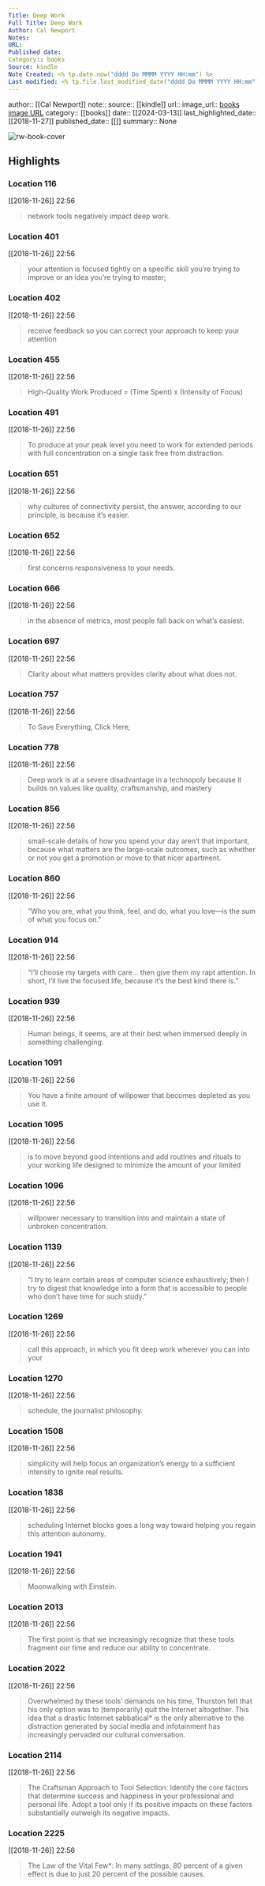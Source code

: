 ```yaml
---
Title: Deep Work
Full Title: Deep Work
Author: Cal Newport
Notes: 
URL: 
Published date: 
Category:: books
Source: kindle
Note Created: <% tp.date.now("dddd Do MMMM YYYY HH:mm") %>
Last modified: <% tp.file.last_modified_date("dddd Do MMMM YYYY HH:mm") %>
---
```

author:: [[Cal Newport]]
note:: 
source:: [[kindle]]
url:: 
image_url:: [books image URL](https://images-na.ssl-images-amazon.com/images/I/51vmivI5KvL._SL200_.jpg)
category:: [[books]]
date:: [[2024-03-13]]
last_highlighted_date:: [[2018-11-27]]
published_date:: [[]]
summary:: None

![rw-book-cover](https://images-na.ssl-images-amazon.com/images/I/51vmivI5KvL._SL200_.jpg)

## Highlights
### Location 116
[[2018-11-26]] 22:56
> network tools negatively impact deep work.


### Location 401
[[2018-11-26]] 22:56
> your attention is focused tightly on a specific skill you’re trying to improve or an idea you’re trying to master;


### Location 402
[[2018-11-26]] 22:56
> receive feedback so you can correct your approach to keep your attention


### Location 455
[[2018-11-26]] 22:56
> High-Quality Work Produced = (Time Spent) x (Intensity of Focus)


### Location 491
[[2018-11-26]] 22:56
> To produce at your peak level you need to work for extended periods with full concentration on a single task free from distraction.


### Location 651
[[2018-11-26]] 22:56
> why cultures of connectivity persist, the answer, according to our principle, is because it’s easier.


### Location 652
[[2018-11-26]] 22:56
> first concerns responsiveness to your needs.


### Location 666
[[2018-11-26]] 22:56
> in the absence of metrics, most people fall back on what’s easiest.


### Location 697
[[2018-11-26]] 22:56
> Clarity about what matters provides clarity about what does not.


### Location 757
[[2018-11-26]] 22:56
> To Save Everything, Click Here,


### Location 778
[[2018-11-26]] 22:56
> Deep work is at a severe disadvantage in a technopoly because it builds on values like quality, craftsmanship, and mastery


### Location 856
[[2018-11-26]] 22:56
> small-scale details of how you spend your day aren’t that important, because what matters are the large-scale outcomes, such as whether or not you get a promotion or move to that nicer apartment.


### Location 860
[[2018-11-26]] 22:56
> “Who you are, what you think, feel, and do, what you love—is the sum of what you focus on.”


### Location 914
[[2018-11-26]] 22:56
> “I’ll choose my targets with care… then give them my rapt attention. In short, I’ll live the focused life, because it’s the best kind there is.”


### Location 939
[[2018-11-26]] 22:56
> Human beings, it seems, are at their best when immersed deeply in something challenging.


### Location 1091
[[2018-11-26]] 22:56
> You have a finite amount of willpower that becomes depleted as you use it.


### Location 1095
[[2018-11-26]] 22:56
> is to move beyond good intentions and add routines and rituals to your working life designed to minimize the amount of your limited


### Location 1096
[[2018-11-26]] 22:56
> willpower necessary to transition into and maintain a state of unbroken concentration.


### Location 1139
[[2018-11-26]] 22:56
> “I try to learn certain areas of computer science exhaustively; then I try to digest that knowledge into a form that is accessible to people who don’t have time for such study.”


### Location 1269
[[2018-11-26]] 22:56
> call this approach, in which you fit deep work wherever you can into your


### Location 1270
[[2018-11-26]] 22:56
> schedule, the journalist philosophy.


### Location 1508
[[2018-11-26]] 22:56
> simplicity will help focus an organization’s energy to a sufficient intensity to ignite real results.


### Location 1838
[[2018-11-26]] 22:56
> scheduling Internet blocks goes a long way toward helping you regain this attention autonomy.


### Location 1941
[[2018-11-26]] 22:56
> Moonwalking with Einstein.


### Location 2013
[[2018-11-26]] 22:56
> The first point is that we increasingly recognize that these tools fragment our time and reduce our ability to concentrate.


### Location 2022
[[2018-11-26]] 22:56
> Overwhelmed by these tools’ demands on his time, Thurston felt that his only option was to (temporarily) quit the Internet altogether. This idea that a drastic Internet sabbatical* is the only alternative to the distraction generated by social media and infotainment has increasingly pervaded our cultural conversation.


### Location 2114
[[2018-11-26]] 22:56
> The Craftsman Approach to Tool Selection: Identify the core factors that determine success and happiness in your professional and personal life. Adopt a tool only if its positive impacts on these factors substantially outweigh its negative impacts.


### Location 2225
[[2018-11-26]] 22:56
> The Law of the Vital Few*: In many settings, 80 percent of a given effect is due to just 20 percent of the possible causes.


